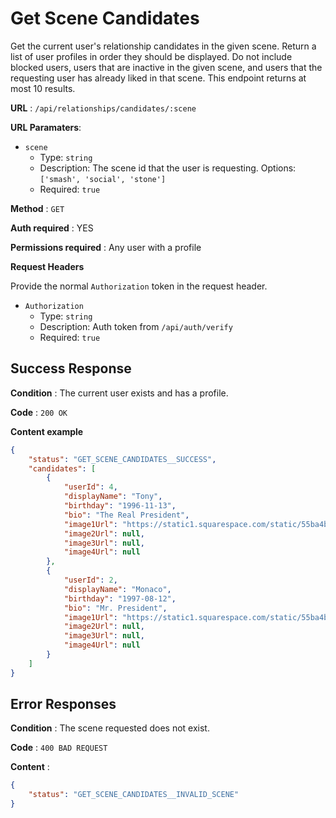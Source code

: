 # Get Scene Candidates

Get the current user's relationship candidates in the given scene. Return a list
of user profiles in order they should be displayed. Do not include blocked
users, users that are inactive in the given scene, and users that the requesting
user has already liked in that scene. This endpoint returns at most 10 results.

**URL** : `/api/relationships/candidates/:scene`

**URL Paramaters**:
* `scene`
  * Type: `string`
  * Description: The scene id that the user is requesting. Options: `['smash', 'social', 'stone']`
  * Required: `true`

**Method** : `GET`

**Auth required** : YES

**Permissions required** : Any user with a profile

**Request Headers**

Provide the normal `Authorization` token in the request header.

* `Authorization`
  * Type: `string`
  * Description: Auth token from `/api/auth/verify`
  * Required: `true`

## Success Response

**Condition** : The current user exists and has a profile.

**Code** : `200 OK`

**Content example**

```json
{
    "status": "GET_SCENE_CANDIDATES__SUCCESS",
    "candidates": [
        {
            "userId": 4,
            "displayName": "Tony",
            "birthday": "1996-11-13",
            "bio": "The Real President",
            "image1Url": "https://static1.squarespace.com/static/55ba4b1be4b03f052fff1bf7/t/5a0a3ba04192029150cb2aeb/1510620084146/bubs-max.jpg?format=1000w",
            "image2Url": null,
            "image3Url": null,
            "image4Url": null
        },
        {
            "userId": 2,
            "displayName": "Monaco",
            "birthday": "1997-08-12",
            "bio": "Mr. President",
            "image1Url": "https://static1.squarespace.com/static/55ba4b1be4b03f052fff1bf7/t/5a0a3ba04192029150cb2aeb/1510620084146/bubs-max.jpg?format=1000w",
            "image2Url": null,
            "image3Url": null,
            "image4Url": null
        }
    ]
}
```

## Error Responses

**Condition** : The scene requested does not exist.

**Code** : `400 BAD REQUEST`

**Content** :
```json
{
    "status": "GET_SCENE_CANDIDATES__INVALID_SCENE"
}
```
